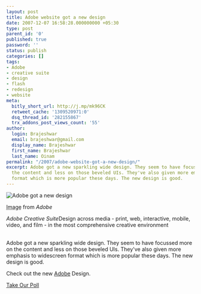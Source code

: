 ```yaml
---
layout: post
title: Adobe website got a new design
date: 2007-12-07 16:58:28.000000000 +05:30
type: post
parent_id: '0'
published: true
password: ''
status: publish
categories: []
tags:
- Adobe
- creative suite
- design
- flash
- redesign
- website
meta:
  bitly_short_url: http://j.mp/mk96CK
  retweet_cache: '1309520971:0'
  dsq_thread_id: '282155867'
  trx_addons_post_views_count: '55'
author:
  login: Brajeshwar
  email: brajeshwar@gmail.com
  display_name: Brajeshwar
  first_name: Brajeshwar
  last_name: Oinam
permalink: "/2007/adobe-website-got-a-new-design/"
excerpt: Adobe got a new sparkling wide design. They seem to have focussed more on
  the content and less on those beveled UIs. They've also given more emphasis to widescreen
  format which is more popular these days. The new design is good.
---
```

<div class="figure"><img src="{{ site.baseurl }}/assets/2007/12/adobe-redesign.jpg" alt="Adobe got a new design" />
<p class="credit"><abbr class="type" title="Image">Image</abbr> from <cite>Adobe</cite></p>
<p class="caption"><em class="title">Adobe Creative Suite</em>Design across media - print, web, interactive, mobile, video, and film - in the most comprehensive creative environment</p>
</div>
<p><!--more--><br />
Adobe got a new sparkling wide design. They seem to have focussed more on the content and less on those beveled UIs. They've also given more emphasis to widescreen format which is more popular these days. The new design is good.</p>
<p>Check out the new <a href="http://www.adobe.com/">Adobe</a> Design.</p>
<p><script type="text/javascript" language="javascript" src="http://s3.polldaddy.com/p/150302.js"></script></p>
<noscript><a href="http://www.polldaddy.com/p/150302/">Take Our Poll</a></noscript>
